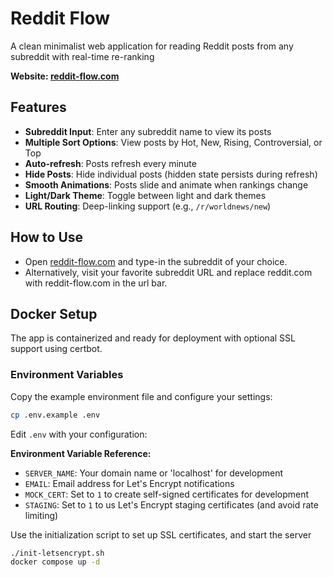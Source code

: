 # Reddit Flow

A clean minimalist web application for reading Reddit posts from any subreddit with real-time re-ranking

**Website: [reddit-flow.com](https://reddit-flow.com)**

## Features

- **Subreddit Input**: Enter any subreddit name to view its posts
- **Multiple Sort Options**: View posts by Hot, New, Rising, Controversial, or Top
- **Auto-refresh**: Posts refresh every minute
- **Hide Posts**: Hide individual posts (hidden state persists during refresh)
- **Smooth Animations**: Posts slide and animate when rankings change
- **Light/Dark Theme**: Toggle between light and dark themes
- **URL Routing**: Deep-linking support (e.g., `/r/worldnews/new`)

## How to Use

- Open [reddit-flow.com](https://reddit-flow.com) and type-in the subreddit of your choice.
- Alternatively, visit your favorite subreddit URL and replace reddit.com with reddit-flow.com in the url bar.

## Docker Setup

The app is containerized and ready for deployment with optional SSL support using certbot.

### Environment Variables

Copy the example environment file and configure your settings:

```bash
cp .env.example .env
```

Edit `.env` with your configuration:

**Environment Variable Reference:**
- `SERVER_NAME`: Your domain name or 'localhost' for development
- `EMAIL`: Email address for Let's Encrypt notifications
- `MOCK_CERT`: Set to `1` to create self-signed certificates for development
- `STAGING`: Set to `1` to us Let's Encrypt staging certificates (and avoid rate limiting)

Use the initialization script to set up SSL certificates, and start the server

```bash
./init-letsencrypt.sh
docker compose up -d
```

